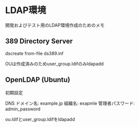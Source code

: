 # LDAP環境

開発およびテスト用のLDAP環境作成のためのメモ

## 389 Directory Server

dscreate from-file ds389.inf

OUは作成済みのためuser_group.ldifのみldapadd

## OpenLDAP (Ubuntu)

初期設定

DNS ドメイン名: example.jp
組織名: exapmle
管理者パスワード: admin_password

ou.ldifとuser_group.ldifをldapadd
